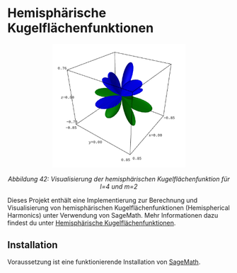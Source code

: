 # Hemisphärische Kugelflächenfunktionen

<div style="text-align: center;">
  <img src="images/hsh_42.png" alt="Visualisierung der Kugelflächenfunktionen" width="300"/>
  <p><em>Abbildung 42: Visualisierung der hemisphärischen Kugelflächenfunktion für l=4 und m=2 </em></p>
</div>

Dieses Projekt enthält eine Implementierung zur Berechnung und Visualisierung von hemisphärischen Kugelflächenfunktionen (Hemispherical Harmonics) unter Verwendung von SageMath. Mehr Informationen dazu findest du unter [Hemisphärische Kugelflächenfunktionen](https://gwr-mbh.de/hemisphericalharmonics/).

## Installation

Voraussetzung ist eine funktionierende Installation von [SageMath](https://www.sagemath.org/).
